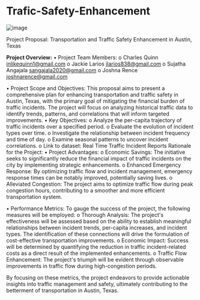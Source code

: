 # Trafic-Safety-Enhancement

![image](https://github.com/CharlesQuinn1/Trafic-Safety-Enhancement/assets/128498023/6872df50-b51c-4d7e-b86f-9a6a37aad3a1)

Project Proposal: Transportation and Traffic Safety Enhancement in Austin, Texas

**Project Overview:**
•	Project Team Members:
o	Charles Quinn inlikequinn1@gmail.com 
o	Jackie Larios jlarios838@gmail.com 
o	Sujatha Angajala sangajala2020@gmail.com 
o	Joshna Rence joshnarence@gmail.com 

•	Project Scope and Objectives:
This proposal aims to present a comprehensive plan for enhancing transportation and traffic safety in Austin, Texas, with the primary goal of mitigating the financial burden of traffic incidents. The project will focus on analyzing historical traffic data to identify trends, patterns, and correlations that will inform targeted improvements.
•	Key Objectives:
o	Analyze the per-capita trajectory of traffic incidents over a specified period.
o	Evaluate the evolution of incident types over time.
o	Investigate the relationship between incident frequency and time of day.
o	Examine seasonal patterns to uncover incident correlations.
o	Link to dataset: Real Time Traffic Incident Reports 
Rationale for the Project:
•	Project Advantages:
o	Economic Savings: The initiative seeks to significantly reduce the financial impact of traffic incidents on the city by implementing strategic enhancements.
o	Enhanced Emergency Response: By optimizing traffic flow and incident management, emergency response times can be notably improved, potentially saving lives.
o	Alleviated Congestion: The project aims to optimize traffic flow during peak congestion hours, contributing to a smoother and more efficient transportation system.

•	Performance Metrics:
To gauge the success of the project, the following measures will be employed:
o	Thorough Analysis: The project's effectiveness will be assessed based on the ability to establish meaningful relationships between incident trends, per-capita increases, and incident types. The identification of these connections will drive the formulation of cost-effective transportation improvements.
o	Economic Impact: Success will be determined by quantifying the reduction in traffic incident-related costs as a direct result of the implemented enhancements.
o	Traffic Flow Enhancement: The project's triumph will be evident through observable improvements in traffic flow during high-congestion periods.

By focusing on these metrics, the project endeavors to provide actionable insights into traffic management and safety, ultimately contributing to the betterment of transportation in Austin, Texas.
